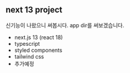 ## next 13 project
신기능이 나왔으니 써봅시다. app dir를 써보겠습니다.

- next.js 13 (react 18)
- typescript
- styled components
- tailwind css
- 추가예정